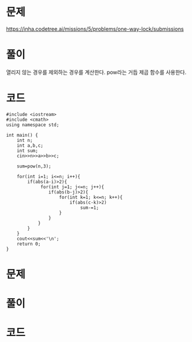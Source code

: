 # 문제
https://inha.codetree.ai/missions/5/problems/one-way-lock/submissions
# 풀이
열리지 않는 경우를 제외하는 경우를 계산한다.  pow라는 거듭 제곱 함수를 사용한다.
# 코드
```
#include <iostream>
#include <cmath>
using namespace std;

int main() {
    int n;
    int a,b,c;
    int sum;
    cin>>n>>a>>b>>c;

    sum=pow(n,3);

    for(int i=1; i<=n; i++){
        if(abs(a-i)>2){
             for(int j=1; j<=n; j++){
                if(abs(b-j)>2){
                    for(int k=1; k<=n; k++){
                        if(abs(c-k)>2)
                            sum-=1;
                    }
                }
            }
        }
    }
    cout<<sum<<'\n';
    return 0;
}
```

# 문제

# 풀이

# 코드
```

```
